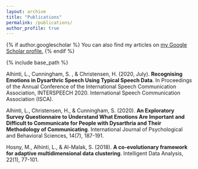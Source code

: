 ```yaml
---
layout: archive
title: "Publications"
permalink: /publications/
author_profile: true
---
```


{% if author.googlescholar %}
  You can also find my articles on <u><a href="{{author.googlescholar}}">my Google Scholar profile</a>.</u>
{% endif %}

{% include base_path %}

Alhinti, L., Cunningham, S. , & Christensen, H. (2020, July). **Recognising Emotions in Dysarthric Speech Using Typical Speech Data**. In Proceedings of the Annual Conference of the International Speech Communication Association, INTERSPEECH 2020. International Speech Communication Association (ISCA).

Alhinti, L., Christensen, H., & Cunningham, S. (2020). **An Exploratory Survey Questionnaire to Understand What Emotions Are Important and Difficult to Communicate for People with Dysarthria and Their Methodology of Communicating**. International Journal of Psychological and Behavioral Sciences, 14(7), 187-191.

Hosny, M., Alhinti, L., & Al-Malak, S. (2018). **A co-evolutionary framework for adaptive multidimensional data clustering**. Intelligent Data Analysis, 22(1), 77-101.

